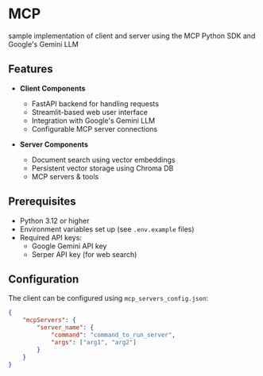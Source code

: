 # MCP

sample  implementation of  client and server  using the MCP Python SDK and Google's Gemini LLM


## Features

- **Client Components**
  - FastAPI backend for handling requests
  - Streamlit-based web user interface
  - Integration with Google's Gemini LLM
  - Configurable MCP server connections

- **Server Components**
  - Document search using vector embeddings
  - Persistent vector storage using Chroma DB
  - MCP servers & tools

## Prerequisites

- Python 3.12 or higher
- Environment variables set up (see `.env.example` files)
- Required API keys:
  - Google Gemini API key
  - Serper API key (for web search)

## Configuration

The client can be configured using `mcp_servers_config.json`:
```json
{
    "mcpServers": {
        "server_name": {
            "command": "command_to_run_server",
            "args": ["arg1", "arg2"]
        }
    }
}
```